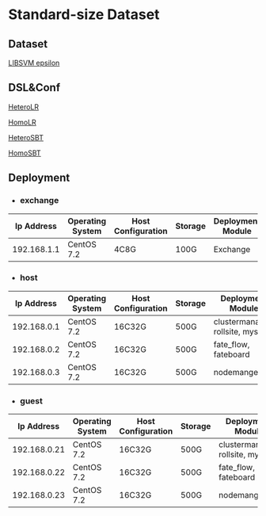 # Standard-size Dataset


## Dataset
[LIBSVM epsilon](https://www.csie.ntu.edu.tw/~cjlin/libsvmtools/datasets/binary/epsilon_normalized.bz2)

## DSL&Conf
[HeteroLR](./dsl/hetero_logistic_regression/hetero_lr_normal_dsl.json)

[HomoLR](./dsl/homo_logistic_regression/homo_lr_train_dsl.json)

[HeteroSBT](./dsl/hetero_secureboost/secureboost_train_dsl.json)

[HomoSBT](./dsl/homo_secureboost/secureboost_train_dsl.json)


## Deployment

- ### exchange
| Ip Address                    | Operating System    | Host Configuration | Storage | Deployment Module                                            |
| ----------------------------- | ------------------- | ------------------ | ------- | ------------------------------------------------------------ |
| 192.168.1.1 | CentOS 7.2          | 4C8G              | 100G    | Exchange


- ### host

| Ip Address                    | Operating System    | Host Configuration | Storage | Deployment Module                                            |
| ----------------------------- | ------------------- | ------------------ | ------- | ------------------------------------------------------------ |
| 192.168.0.1 | CentOS 7.2          | 16C32G              | 500G    | clustermanager, rollsite, mysql |
| 192.168.0.2 | CentOS 7.2          | 16C32G              | 500G    | fate_flow, fateboard |
| 192.168.0.3 | CentOS 7.2          | 16C32G              | 500G    | nodemanger |


- ### guest

| Ip Address                    | Operating System    | Host Configuration | Storage | Deployment Module                                            |
| ----------------------------- | ------------------- | ------------------ | ------- | ------------------------------------------------------------ |
| 192.168.0.21 | CentOS 7.2          | 16C32G              | 500G    | clustermanager, rollsite, mysql |
| 192.168.0.22 | CentOS 7.2          | 16C32G              | 500G    | fate_flow, fateboard |
| 192.168.0.23 | CentOS 7.2          | 16C32G              | 500G    | nodemanger |

